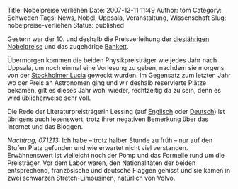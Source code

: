 Title: Nobelpreise verliehen
Date: 2007-12-11 11:49
Author: tom
Category: Schweden
Tags: News, Nobel, Uppsala, Veranstaltung, Wissenschaft
Slug: nobelpreise-verliehen
Status: published

Gestern war der 10. und deshalb die Preisverleihung der [diesjährigen
Nobelpreise](http://www.fiket.de/2007/10/08/nobelpreise-2007/) und das
zugehörige
[Bankett](http://nobelprize.org/nobelfoundation/press/2007/table-of-honor.html).

Übermorgen kommen die beiden Physikpreisträger wie jedes Jahr nach
Uppsala, um noch einmal eine Vorlesung zu geben, nachdem sie morgens von
der [Stockholmer Lucia](http://www.skansen.se/pages/?ID=241) geweckt
wurden. Im Gegensatz zum letzten Jahr wo der Preis an Astronomen ging
und wir deshalb reservierte Plätze bekamen, gilt es dieses Jahr wohl
wieder, rechtzeitig da zu sein, denn es wird üblicherweise sehr voll.

Die Rede der Literaturpreisträgerin Lessing (auf
[Englisch](http://nobelprize.org/nobel_prizes/literature/laureates/2007/lessing-lecture_en.html)
oder
[Deutsch](http://nobelprize.org/nobel_prizes/literature/laureates/2007/lessing-lecture_ty.html))
ist übrigens auch lesenswert, trotz ihrer negativen Bemerkung über das
Internet und das Bloggen.

*Nachtrag, 071213:* Ich habe – trotz halber Stunde zu früh – nur auf den
Stufen Platz gefunden und wie erwartet nicht viel verstanden.
Erwähnenswert ist vielleicht noch der Pomp und das Formelle rund um die
Preisträger. Vor dem Labor waren, den Nationalitäten der beiden
entsprechend, französische und deutsche Flaggen gehisst und sie kamen in
zwei schwarzen Stretch-Limousinen, natürlich von Volvo.

